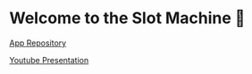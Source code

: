 # Welcome to the Slot Machine 💸

[App Repository](https://github.com/JakobCoding/TerminalApplication.git)


[Youtube Presentation](https://youtu.be/gBZskTdmWrQ)





